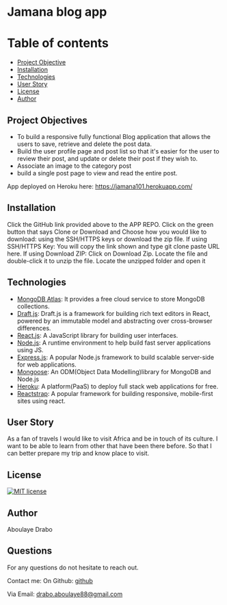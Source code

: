 # Jamana blog app

# Table of contents

- [Project Objective](#projectojective)
- [Installation](#installation)
- [Technologies](#technologies)
- [User Story](#userstory)
- [License](#license)
- [Author](#Author)

## Project Objectives
- To build a responsive fully functional Blog application that allows the users to save, retrieve and delete the post data.
- Build the user profile page and post list so that it's easier for the user to review their post, and update or delete their post if they wish to.
- Associate an image to the category post
- build a single post page to view and read the entire post.

App deployed on Heroku here: https://jamana101.herokuapp.com/

## Installation

Click the GitHub link provided above to the APP REPO. Click on the green button that says Clone or Download and Choose how you would like to download: using the SSH/HTTPS keys or download the zip file. If using SSH/HTTPS Key: You will copy the link shown and type git clone paste URL here. If using Download ZIP: Click on Download Zip. Locate the file and double-click it to unzip the file. Locate the unzipped folder and open it

## Technologies
-   [MongoDB Atlas](https://www.mongodb.com/cloud/atlas): It provides a free cloud service to store MongoDB collections.
-   [Draft,js](https://draftjs.org/): Draft.js is a framework for building rich text editors in React, powered by an immutable model and abstracting over cross-browser differences.
-   [React.js](https://reactjs.org/): A JavaScript library for building user interfaces.
-   [Node.js](https://nodejs.org/en/): A runtime environment to help build fast server applications using JS.
-   [Express.js](https://expressjs.com/): A popular Node.js framework to build scalable server-side for web applications.
-   [Mongoose](https://mongoosejs.com/): An ODM(Object Data Modelling)library for MongoDB and Node.js
-   [Heroku](http://heroku.com/): A platform(PaaS) to deploy full stack web applications for free.
-   [Reactstrap](https://reactstrap.github.io/): A popular framework for building responsive, mobile-first sites using react.


## User Story

As a fan of travels I would like to visit Africa and be in touch of its culture. I want to be able to learn from other that have been there before. So that I can better prepare my trip and know place to visit.



## License

[![MIT license](https://img.shields.io/badge/License-MIT-blue.svg)](https://lbesson.mit-license.org/)

## Author

Aboulaye Drabo

## Questions

For any questions do not hesitate to reach out.

Contact me:
On Github: [github](https://github.com/Drabis)

Via Email: drabo.aboulaye88@gmail.com

